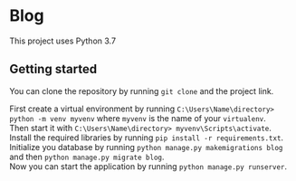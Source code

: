 # Blog

This project uses Python 3.7

## Getting started
You can clone the repository by running `git clone` and the project link.  

First create a virtual environment by running `C:\Users\Name\directory> python -m venv myvenv` where `myvenv` is the name of your `virtualenv`.  
Then start it with `C:\Users\Name\directory> myvenv\Scripts\activate`.  
Install the required libraries by running `pip install -r requirements.txt`.  
Initialize you database by running `python manage.py makemigrations blog` and then `python manage.py migrate blog`.  
Now you can start the application by running `python manage.py runserver`.
